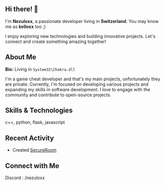 ## Hi there! 👋

I'm **Nezuloxx**, a passionate developer living in **Switzerland**. You may know me as **kelloxx** too ;)

I enjoy exploring new technologies and building innovative projects. Let's connect and create something amazing together!

## About Me

**Bio:** Living in `System32\Chakra.dll`

I'm a game cheat developer and that's my main projects, unfortunately they are private.
Currently, I'm focused on developing various projects and expanding my skills in software development. I love to engage with the community and contribute to open-source projects.

## Skills & Technologies

c++, python, flask, javascript

## Recent Activity

- Created [SecureRoom](https://github.com/NezuloxxJW/SecureRoom)

## Connect with Me

Discord : /nezuloxx
